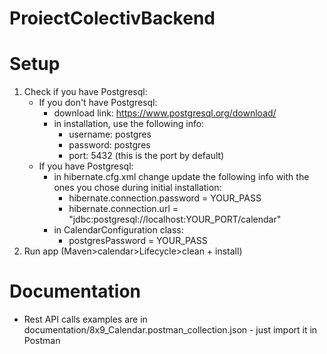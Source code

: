 # ProiectColectivBackend

# Setup

1. Check if you have Postgresql:
   - If you don't have Postgresql:
     - download link: https://www.postgresql.org/download/
     - in installation, use the following info:
       - username: postgres
       - password: postgres
       - port: 5432 (this is the port by default)
   - If you have Postgresql:
     - in hibernate.cfg.xml change update the following info with the ones you chose during initial installation:
       - hibernate.connection.password = YOUR_PASS
       - hibernate.connection.url = "jdbc:postgresql://localhost:YOUR_PORT/calendar"
     - in CalendarConfiguration class:
       - postgresPassword = YOUR_PASS
2. Run app (Maven>calendar>Lifecycle>clean + install)

# Documentation
- Rest API calls examples are in documentation/8x9_Calendar.postman_collection.json - just import it in Postman
